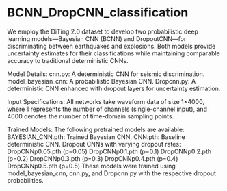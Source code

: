 # BCNN_DropCNN_classification
We employ the DiTing 2.0 dataset to develop two probabilistic deep learning models—Bayesian CNN (BCNN) and DropoutCNN—for discriminating between earthquakes and explosions. Both models provide uncertainty estimates for their classifications while maintaining comparable accuracy to traditional deterministic CNNs.

Model Details:
cnn.py: A deterministic CNN for seismic discrimination.
model_bayesian_cnn: A probabilistic Bayesian CNN.
Dropcnn.py: A deterministic CNN enhanced with dropout layers for uncertainty estimation.

Input Specifications:
All networks take waveform data of size 1×4000, where 1 represents the number of channels (single-channel input), and 4000 denotes the number of time-domain sampling points.

Trained Models:
The following pretrained models are available:
BAYESIAN_CNN.pth: Trained Bayesian CNN.
CNN.pth: Baseline deterministic CNN.
Dropout CNNs with varying dropout rates:
DropCNNp0.05.pth (p=0.05)
DropCNNp0.1.pth (p=0.1)
DropCNNp0.2.pth (p=0.2)
DropCNNp0.3.pth (p=0.3)
DropCNNp0.4.pth (p=0.4)
DropCNNp0.5.pth (p=0.5)
These models were trained using model_bayesian_cnn, cnn.py, and Dropcnn.py with the respective dropout probabilities.
